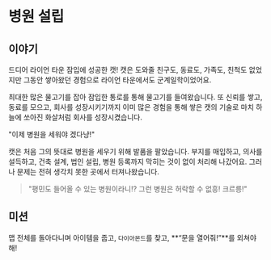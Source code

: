 # 병원 설립

## 이야기

드디어 라이언 타운 잠입에 성공한 캣! 캣은 도와줄 친구도, 동료도, 가족도, 친척도 없었지만 그동안 쌓아왔던 경험으로 라이언 타운에서도 군계일학이었어요.

최대한 많은 물고기를 잡아 잠입한 통로를 통해 물고기를 들여왔습니다. 또 신뢰를 쌓고, 동료를 모으고, 회사를 성장시키기까지 이미 많은 경험을 통해 쌓은 캣의 기술로 마치 하늘에 쏘아진 화살처럼 회사를 성장시켰습니다.

"이제 병원을 세워야 겠다냥!"

캣은 처음 그의 뜻대로 병원을 세우기 위해 발품을 팔았습니다. 부지를 매입하고, 의사를 설득하고, 건축 설계, 법인 설립, 병원 등록까지 막히는 것이 없이 처리해 나갔어요. 그러나 문제는 전혀 생각치 못한 곳에서 터져나왔습니다.

> "평민도 들어올 수 있는 병원이라니!? 그런 병원은 허락할 수 없흥! 크르릉!"

## 미션

맵 전체를 돌아다니며 아이템을 줍고, `다이아몬드`를 찾고, **“문을 열어줘!”**를 외쳐야해!